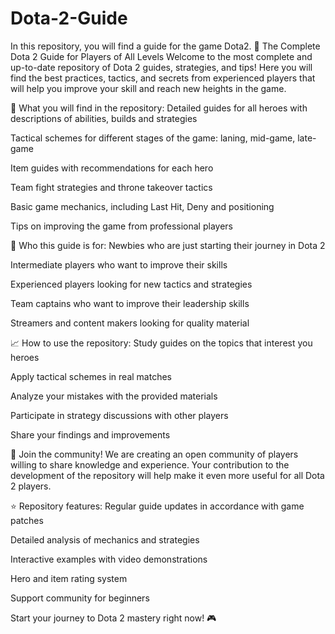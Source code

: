 # Dota-2-Guide
In this repository, you will find a guide for the game Dota2.
📜 The Complete Dota 2 Guide for Players of All Levels
Welcome to the most complete and up-to-date repository of Dota 2 guides, strategies, and tips! Here you will find the best practices, tactics, and secrets from experienced players that will help you improve your skill and reach new heights in the game.

🎯 What you will find in the repository:
Detailed guides for all heroes with descriptions of abilities, builds and strategies

Tactical schemes for different stages of the game: laning, mid-game, late-game

Item guides with recommendations for each hero

Team fight strategies and throne takeover tactics

Basic game mechanics, including Last Hit, Deny and positioning

Tips on improving the game from professional players

🎯 Who this guide is for:
Newbies who are just starting their journey in Dota 2

Intermediate players who want to improve their skills

Experienced players looking for new tactics and strategies

Team captains who want to improve their leadership skills

Streamers and content makers looking for quality material

📈 How to use the repository:
Study guides on the topics that interest you heroes

Apply tactical schemes in real matches

Analyze your mistakes with the provided materials

Participate in strategy discussions with other players

Share your findings and improvements

👥 Join the community!
We are creating an open community of players willing to share knowledge and experience. Your contribution to the development of the repository will help make it even more useful for all Dota 2 players.

⭐ Repository features:
Regular guide updates in accordance with game patches

Detailed analysis of mechanics and strategies

Interactive examples with video demonstrations

Hero and item rating system

Support community for beginners

Start your journey to Dota 2 mastery right now! 🎮
